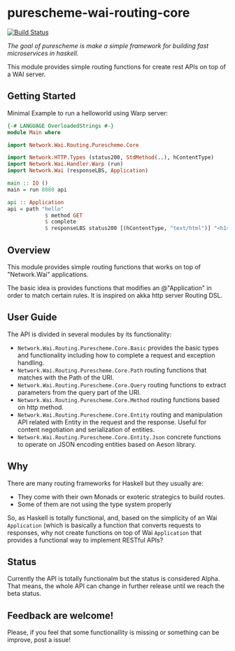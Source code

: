 # purescheme-wai-routing-core
[![Build Status](https://travis-ci.org/purescheme/purescheme-wai-routing-core.svg?branch=master)](https://travis-ci.org/purescheme/purescheme-wai-routing-core)

*The goal of purescheme is make a simple framework for building fast microservices in haskell.*

This module provides simple routing functions for create rest APIs on top of a WAI server.

## Getting Started

Minimal Example to run a helloworld using Warp server:

```haskell
{-# LANGUAGE OverloadedStrings #-}
module Main where

import Network.Wai.Routing.Purescheme.Core

import Network.HTTP.Types (status200, StdMethod(..), hContentType)
import Network.Wai.Handler.Warp (run)
import Network.Wai (responseLBS, Application)

main :: IO ()
main = run 8080 api

api :: Application
api = path "hello"
            $ method GET
            $ complete
            $ responseLBS status200 [(hContentType, "text/html")] "<h1>Hellow World!</h1>"

```

## Overview

This module provides simple routing functions that works on top of "Network.Wai"
applications.
 
The basic idea is provides functions that modifies an @"Application" in order to match
certain rules. It is inspired on akka http server Routing DSL.

## User Guide
The API is divided in several modules by its functionality:
- `Network.Wai.Routing.Purescheme.Core.Basic` provides the basic types and functionality including how to complete a request and exception handling.
- `Network.Wai.Routing.Purescheme.Core.Path` routing functions that matches with the Path of the URI.
- `Network.Wai.Routing.Purescheme.Core.Query` routing functions to extract parameters from the query part of the URI.
- `Network.Wai.Routing.Purescheme.Core.Method` routing functions based on http method.
- `Network.Wai.Routing.Purescheme.Core.Entity` routing and manipulation API related with Entity in the request and the response. Useful for content negotiation and serialization of entities.
- `Network.Wai.Routing.Purescheme.Core.Entity.Json` concrete functions to operate on JSON encoding entities based on Aeson library.


## Why
There are many routing frameworks for Haskell but they usually are:
- They come with their own Monads or exoteric strategics to build routes.
- Some of them are not using the type system properly

So, as Haskell is totally functional, and, based on the simplicity of an Wai `Application` (which is basically
a function that converts requests to responses, why not create functions on top of Wai `Application` that 
provides a functional way to implement RESTful APIs?

## Status
Currently the API is totally functionalm but the status is considered Alpha. That means, the whole API can change
in further release until we reach the beta status.

## Feedback are welcome!
Please, if you feel that some functionallity is missing or something can be improve, post a issue!
